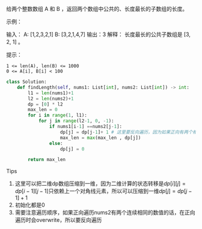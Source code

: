 给两个整数数组 A 和 B ，返回两个数组中公共的、长度最长的子数组的长度。

 

示例：

输入：
A: [1,2,3,2,1]
B: [3,2,1,4,7]
输出：3
解释：
长度最长的公共子数组是 [3, 2, 1] 。

 

提示：

    1 <= len(A), len(B) <= 1000
    0 <= A[i], B[i] < 100



```python
class Solution:
    def findLength(self, nums1: List[int], nums2: List[int]) -> int:
        l1 = len(nums1)+1
        l2 = len(nums2)+1
        dp = [0] * l2
        max_len = 0 
        for i in range(1, l1):
            for j in range(l2-1, 0, -1):
                if nums1[i-1] ==nums2[j-1]:
                    dp[j] = dp[j-1]+ 1 # 这里要反向遍历，因为如果正向有两个相邻元素=nums[i]会overwrite
                    max_len = max(max_len , dp[j])
                else:
                    dp[j] = 0 

        return max_len 
```



Tips

1. 这里可以把二维dp数组压缩到一维，因为二维计算的状态转移是$dp[i][j] = dp[i-1][j-1]$只依赖上一个对角线元素，所以可以压缩到一维$dp[j] = dp[j-1]+ 1$
2. 初始化都是0
3. 需要注意遍历顺序，如果正向遍历nums2有两个连续相同的数值的话，在正向遍历时会overwrite，所以要反向遍历